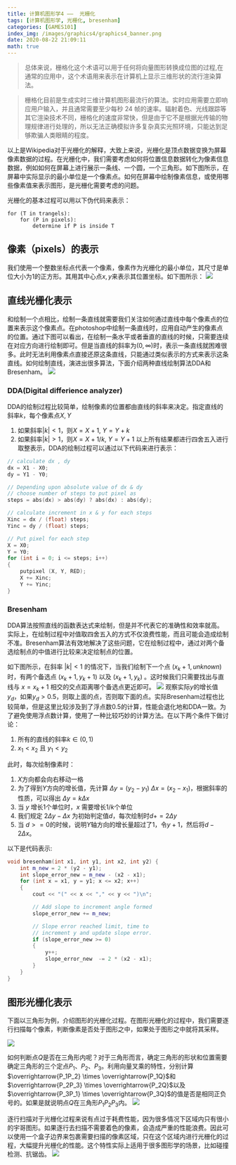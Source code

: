 ```yaml
---
title: 计算机图形学4 ——  光栅化
tags: [计算机图形学, 光栅化, bresenham]
categories: [GAMES101]
index_img: /images/graphics4/graphics4_banner.png
date: 2020-08-22 21:09:11
math: true
---
```


> 总体来说，栅格化这个术语可以用于任何将向量图形转换成位图的过程,在通常的应用中，这个术语用来表示在计算机上显示三维形状的流行渲染算法。

> 栅格化目前是生成实时三维计算机图形最流行的算法。实时应用需要立即响应用户输入，并且通常需要至少每秒 24 帧的速率。辐射着色、光线跟踪等其它渲染技术不同，栅格化的速度非常快，但是由于它不是根据光传输的物理规律进行处理的，所以无法正确模拟许多复杂真实光照环境，只能达到足够欺骗人类眼睛的程度。

以上是Wikipedia对于光栅化的解释，大致上来说，光栅化是顶点数据变换为屏幕像素数据的过程。在光栅化中，我们需要考虑如何将位置信息数据转化为像素信息数据，例如如何在屏幕上进行展示一条线、一个圆，一个三角形。如下图所示，在屏幕中实际显示的最小单位是一个像素点。如何在屏幕中绘制像素信息，或使用哪些像素值来表示图形，是光栅化需要考虑的问题。

光栅化的基本过程可以用以下伪代码来表示：
```
for (T in trangels):
    for (P in pixels):
        determine if P is inside T
```
## 像素（pixels）的表示
我们使用一个整数坐标点代表一个像素，像素作为光栅化的最小单位，其尺寸是单位大小为1的正方形。其用其中心点$x, y$来表示其位置坐标。如下图所示：
![](/images/graphics4/graphics4_pixels.png)
## 直线光栅化表示
和绘制一个点相比，绘制一条直线就需要我们关注如何通过直线中每个像素点的位置来表示这个像素点。在photoshop中绘制一条直线时，应用自动产生的像素点的位置。通过下图可以看出，在绘制一条水平或者垂直的直线的时候，只需要连续在对应方向进行绘制即可。但是当直线的斜率为$(0, \infty)$时，表示一条直线就困难很多。此时无法利用像素点直接还原这条直线，只能通过类似表示的方式来表示这条直线。如何绘制直线，演进出很多算法，下面介绍两种直线绘制算法DDA和Bresenham。
![](/images/graphics4/graphics4_lines.png)
### DDA(Digital differience analyzer)
DDA的绘制过程比较简单，绘制像素的位置都由直线的斜率来决定。指定直线的斜率$k$，每个像素点$X, Y$
1. 如果斜率$\left | k \right |  < 1$，则$X = X + 1$, $Y = Y + k$
2. 如果斜率$\left | k \right |  > 1$，则$X = X + 1/k$, $Y = Y + 1$
以上所有结果都进行四舍五入进行取整表示，DDA的绘制过程可以通过以下代码来进行表示：

``` cpp
// calculate dx , dy
dx = X1 - X0;
dy = Y1 - Y0;

// Depending upon absolute value of dx & dy
// choose number of steps to put pixel as
steps = abs(dx) > abs(dy) ? abs(dx) : abs(dy);

// calculate increment in x & y for each steps
Xinc = dx / (float) steps;
Yinc = dy / (float) steps;

// Put pixel for each step
X = X0;
Y = Y0;
for (int i = 0; i <= steps; i++)
{
    putpixel (X, Y, RED);
    X += Xinc;
    Y += Yinc;
}
```

### Bresenham
DDA算法按照直线的函数表达式来绘制，但是并不代表它的准确性和效率就高。实际上，在绘制过程中对值取四舍五入的方式不仅浪费性能，而且可能会造成绘制不准。Bresenham算法有效地解决了这些问题，它在绘制过程中，通过对两个备选绘制点的中值进行比较来决定绘制点的位置。

如下图所示，在斜率 $\left | k \right |  < 1$ 的情况下，当我们绘制下一个点 $(x_k+1, unknown)$ 时，有两个备选点 $(x_k+1, y_k + 1)$ 以及 $(x_k+1, y_k)$ 。这时候我们只需要找出与直线与 $x = x_k + 1$ 相交的交点距离哪个备选点更近即可。
![](/images/graphics4/graphics4_bresenham.png)
观察实际$y$的增长值$y_d$，如果$y_d > 0.5$，则取上面的点，否则取下面的点。实际Bresenham过程也比较简单，但是这里比较涉及到了浮点数$0.5$的计算，性能会退化地和DDA一致。为了避免使用浮点数计算，使用了一种比较巧妙的计算方法。在以下两个条件下做讨论：
1. 所有的直线的斜率$k\in(0,1)$
2. $x_1 < x_2$ 且 $y_1 < y_2$

此时，每次绘制像素时：
1. $X$方向都会向右移动一格
2. 为了得到$Y$方向的增长值，先计算 $\Delta{y} = (y_2 - y_1)$ $\Delta{x} =(x_2 - x_1)$，根据斜率的性质，可以得出 $\Delta{y} = k\Delta{x}$ 
3. 当 $y$ 增长1个单位时，$x$ 需要增长$1/k$个单位
4. 我们规定 $2\Delta{y} - \Delta{x}$ 为初始判定值$d$，每次绘制时$d += 2\Delta{y}$
5. 当 $d >= 0$的时候，说明$Y$轴方向的增长量超过了1，令$y + 1$，然后将$d - 2\Delta{x}$。

以下是代码表示:

``` cpp
void bresenham(int x1, int y1, int x2, int y2) { 
    int m_new = 2 * (y2 - y1); 
    int slope_error_new = m_new - (x2 - x1); 
    for (int x = x1, y = y1; x <= x2; x++) 
    { 
        cout << "(" << x << "," << y << ")\n"; 

        // Add slope to increment angle formed 
        slope_error_new += m_new; 

        // Slope error reached limit, time to 
        // increment y and update slope error. 
        if (slope_error_new >= 0) 
        { 
            y++; 
            slope_error_new  -= 2 * (x2 - x1); 
        } 
    } 
}
```
## 图形光栅化表示
下面以三角形为例，介绍图形的光栅化过程。在图形光栅化的过程中，我们需要逐行扫描每个像素，判断像素是否处于图形之中，如果处于图形之中就将其采样。

![](/images/graphics4/graphics4_sample.png)

如何判断点$Q$是否在三角形内呢？对于三角形而言，确定三角形的形状和位置需要确定三角形的三个定点$P_1$、$P_2$、$P_3$。利用向量叉乘的特性，分别计算$\overrightarrow{P_1P_2} \times \overrightarrow{P_1Q}$和$\overrightarrow{P_2P_3} \times \overrightarrow{P_2Q}$以及$\overrightarrow{P_3P_1} \times \overrightarrow{P_3Q}$的值是否是相同正负号的。如果是就说明点$Q$在三角形$P_1P_2P_3$内。
![](/images/graphics4/graphics4_inside.png)

逐行扫描对于光栅化过程来说有点过于耗费性能，因为很多情况下区域内只有很小的宇哥图形。如果逐行去扫描不需要着色的像素，会造成严重的性能浪费。因此可以使用一个盒子边界来包裹需要扫描的像素区域，只在这个区域内进行光栅化的过程，大幅提升光栅化的性能。这个特性实际上适用于很多图形学的场景，比如碰撞检测、抗锯齿。
![](/images/graphics4/graphics4_bound_box.png)